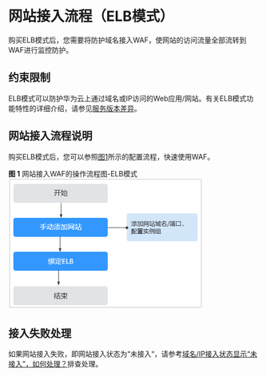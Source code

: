 # 网站接入流程（ELB模式）<a name="waf_01_0327"></a>

购买ELB模式后，您需要将防护域名接入WAF，使网站的访问流量全部流转到WAF进行监控防护。

## 约束限制<a name="section1622624713157"></a>

ELB模式可以防护华为云上通过域名或IP访问的Web应用/网站。有关ELB模式功能特性的详细介绍，请参见[服务版本差异](https://support.huaweicloud.com/productdesc-waf/waf_01_0106.html)。

## 网站接入流程说明<a name="section1627512449533"></a>

购买ELB模式后，您可以参照[图1](#fig8223418193518)所示的配置流程，快速使用WAF。

**图 1**  网站接入WAF的操作流程图-ELB模式<a name="fig8223418193518"></a>  
![](figures/网站接入WAF的操作流程图-ELB模式.png "网站接入WAF的操作流程图-ELB模式")

## 接入失败处理<a name="section1737714282182"></a>

如果网站接入失败，即网站接入状态为“未接入“，请参考[域名/IP接入状态显示“未接入”，如何处理？](https://support.huaweicloud.com/waf_faq/waf_01_0278.html#section3)排查处理。

